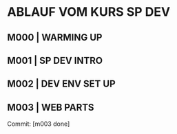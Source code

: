 # ABLAUF VOM KURS SP DEV

## M000 | WARMING UP

## M001 | SP DEV INTRO

## M002 | DEV ENV SET UP

## M003 | WEB PARTS

Commit: [m003 done]